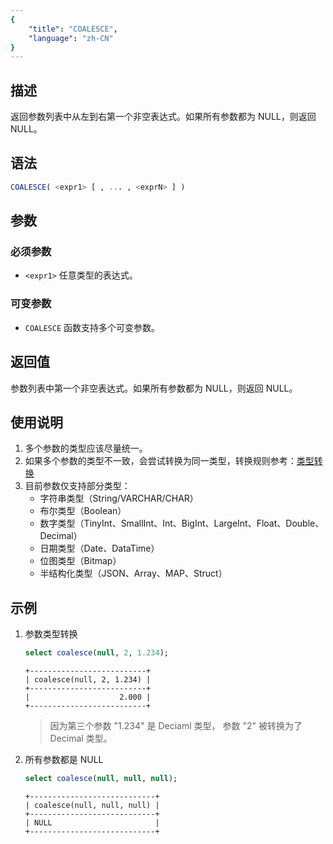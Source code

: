 ```yaml
---
{
    "title": "COALESCE",
    "language": "zh-CN"
}
---
```


## 描述

返回参数列表中从左到右第一个非空表达式。如果所有参数都为 NULL，则返回 NULL。

## 语法

```sql
COALESCE( <expr1> [ , ... , <exprN> ] )
```

## 参数
### 必须参数
- `<expr1>` 任意类型的表达式。
### 可变参数
- `COALESCE` 函数支持多个可变参数。

## 返回值
参数列表中第一个非空表达式。如果所有参数都为 NULL，则返回 NULL。

## 使用说明
1. 多个参数的类型应该尽量统一。
2. 如果多个参数的类型不一致，会尝试转换为同一类型，转换规则参考：[类型转换](../../../basic-element/sql-data-types/conversion/overview.md)
3. 目前参数仅支持部分类型：
    * 字符串类型（String/VARCHAR/CHAR）
    * 布尔类型（Boolean）
    * 数字类型（TinyInt、SmallInt、Int、BigInt、LargeInt、Float、Double、Decimal）
    * 日期类型（Date、DataTime）
    * 位图类型（Bitmap）
    * 半结构化类型（JSON、Array、MAP、Struct）

## 示例
1. 参数类型转换
    ```sql
    select coalesce(null, 2, 1.234);
    ```
    ```text
    +--------------------------+
    | coalesce(null, 2, 1.234) |
    +--------------------------+
    |                    2.000 |
    +--------------------------+
    ```
    > 因为第三个参数 "1.234" 是 Deciaml 类型， 参数 "2" 被转换为了 Decimal 类型。

2. 所有参数都是 NULL
    ```sql
    select coalesce(null, null, null);
    ```
    ```text
    +----------------------------+
    | coalesce(null, null, null) |
    +----------------------------+
    | NULL                       |
    +----------------------------+
    ```
